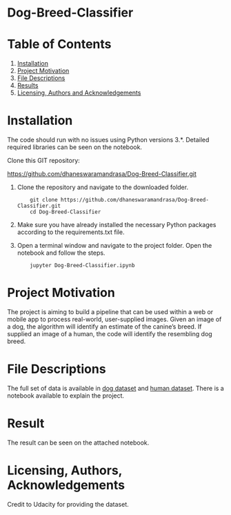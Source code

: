 # Dog-Breed-Classifier


# Table of Contents

1. [Installation](#ins)
2. [Project Motivation](#pro)
3. [File Descriptions](#fil)
4. [Results](#res)
5. [Licensing, Authors and Acknowledgements](#lic)

<a name="ins"></a>
# Installation

The code should run with no issues using Python versions 3.*. Detailed required libraries can be seen on the notebook.

Clone this GIT repository:

https://github.com/dhaneswaramandrasa/Dog-Breed-Classifier.git


1. Clone the repository and navigate to the downloaded folder.
	
	```	
		git clone https://github.com/dhaneswaramandrasa/Dog-Breed-Classifier.git
		cd Dog-Breed-Classifier
	```
2. Make sure you have already installed the necessary Python packages according to the requirements.txt file.
3. Open a terminal window and navigate to the project folder. Open the notebook and follow the steps.
	
	```
		jupyter Dog-Breed-Classifier.ipynb
	```

<a name="pro"></a>
# Project Motivation

The project is aiming to build a pipeline that can be used within a web or mobile app to process real-world, user-supplied images.  Given an image of a dog, the algorithm will identify an estimate of the canine’s breed.  If supplied an image of a human, the code will identify the resembling dog breed.  

<a name="fil"></a>
# File Descriptions

The full set of data is available in [dog dataset](https://s3-us-west-1.amazonaws.com/udacity-aind/dog-project/dogImages.zip) and [human dataset](http://vis-www.cs.umass.edu/lfw/lfw.tgz). There is a notebook available to explain the project.

<a name="res"></a>
# Result
The result can be seen on the attached notebook.

<a name="lic"></a>
# Licensing, Authors, Acknowledgements

Credit to Udacity for providing the dataset.


